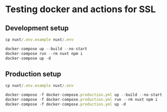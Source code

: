 # Testing docker and actions for SSL

## Development setup
```js
cp nuxt/.env.example nuxt/.env

docker-compose up --build --no-start
docker-compose run --rm nuxt npm i
docker-compose up -d
```

## Production setup
```js
cp nuxt/.env.example nuxt/.env

docker-compose -f docker-compose.production.yml up --build --no-start
docker-compose -f docker-compose.production.yml run --rm nuxt npm i
docker-compose -f docker-compose.production.yml up -d
```